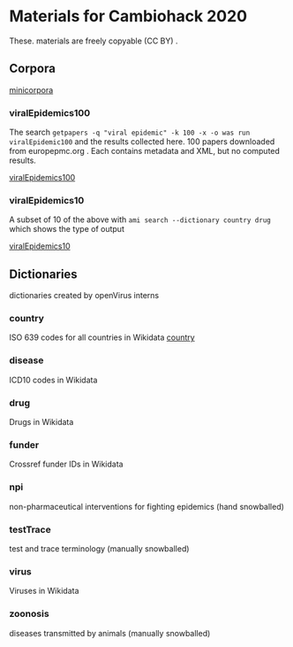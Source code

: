 # Materials for Cambiohack 2020

These. materials are freely copyable (CC BY) . 

## Corpora
[minicorpora](./minicorpora/)

### viralEpidemics100

The search `getpapers -q "viral epidemic" -k 100 -x -o was run viralEpidemic100` and the results collected here.
100 papers downloaded from europepmc.org . Each contains metadata and XML, but no computed results.

[viralEpidemics100](./minicorpora/viralEpidemics100)

### viralEpidemics10
A subset of 10 of the above with `ami search --dictionary country drug` which shows the type of output

[viralEpidemics10](./minicorpora/viralEpidemics10)

## Dictionaries

dictionaries created by openVirus interns

### country

ISO 639 codes for all countries in Wikidata
[country](./dictionaries/country.xml)

### disease

ICD10 codes in Wikidata

### drug

Drugs in Wikidata

### funder

Crossref funder IDs in Wikidata

### npi

non-pharmaceutical interventions for fighting epidemics (hand snowballed)

### testTrace

test and trace terminology (manually snowballed)

### virus

Viruses in Wikidata

### zoonosis

diseases transmitted by animals (manually snowballed)


